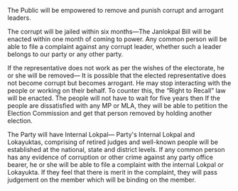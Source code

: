 The Public will be empowered to remove and punish corrupt and arrogant leaders.

The corrupt will be jailed within six months—The Janlokpal Bill will be enacted within one month of coming to power. Any common person will be able to file a complaint against any corrupt leader, whether such a
leader belongs to our party or any other party.

If the representative does not work as per the wishes of the electorate, he or she will be removed— It is possible that the elected representative does not become corrupt but becomes arrogant. He may stop interacting with the people or working on their behalf. To counter this, the “Right to Recall” law will be enacted. The people will not have to wait for five years then If the people are dissatisfied with any MP or MLA, they will be able to petition the Election Commission and get that person removed by holding another election.

The Party will have Internal Lokpal— Party's Internal Lokpal and Lokayuktas, comprising of retired judges and well-known people will be established at the national, state and district levels. If any common person has any evidence of corruption or other crime against any party office bearer, he or she will be able to file a complaint with the internal Lokpal or Lokayukta. If they feel that there is merit in the complaint, they will pass judgement on the member which will be binding on the member.
